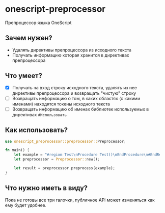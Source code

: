 # onescript-preprocessor

Препроцессор языка OneScript

## Зачем нужен?

* Удалять директивы препроцессора из исходного текста
* Получать информацию которая хранится в директивах препроцессора

## Что умеет?

* [x] Получать на вход строку исходного текста, удалять из нее директивы препроцессора и возвращать "чистую" строку 
* [ ] Возвращать информацию о том, в каких областях (с какими именами) находятся токены исходного текста
* [ ] Возвращать информацию об именах библиотек используемых в директивах `#Использовать`

## Как использовать?

```rust
use onescript_preprocessor::preprocessor::Preprocessor;

fn main() {
    let example = "#region Test\nProcedure Test()\nEndProcedure\n#EndRegion";
    let preprocessor = Preprocessor::new();

    let result = preprocessor.preprocess(example);
}
```

## Что нужно иметь в виду?

Пока не готовы все три галочки, публичное API может изменяться как ему будет удобнее.
